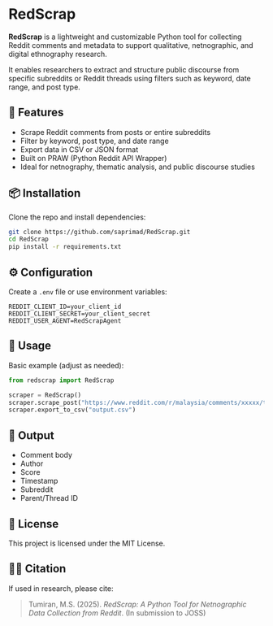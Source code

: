 # RedScrap

**RedScrap** is a lightweight and customizable Python tool for collecting Reddit comments and metadata to support qualitative, netnographic, and digital ethnography research.

It enables researchers to extract and structure public discourse from specific subreddits or Reddit threads using filters such as keyword, date range, and post type.

## 🔧 Features

- Scrape Reddit comments from posts or entire subreddits
- Filter by keyword, post type, and date range
- Export data in CSV or JSON format
- Built on PRAW (Python Reddit API Wrapper)
- Ideal for netnography, thematic analysis, and public discourse studies

## 📦 Installation

Clone the repo and install dependencies:

```bash
git clone https://github.com/saprimad/RedScrap.git
cd RedScrap
pip install -r requirements.txt
```

## ⚙️ Configuration

Create a `.env` file or use environment variables:

```
REDDIT_CLIENT_ID=your_client_id
REDDIT_CLIENT_SECRET=your_client_secret
REDDIT_USER_AGENT=RedScrapAgent
```

## 🚀 Usage

Basic example (adjust as needed):

```python
from redscrap import RedScrap

scraper = RedScrap()
scraper.scrape_post("https://www.reddit.com/r/malaysia/comments/xxxxx/title/")
scraper.export_to_csv("output.csv")
```

## 📁 Output

- Comment body
- Author
- Score
- Timestamp
- Subreddit
- Parent/Thread ID

## 📝 License

This project is licensed under the MIT License.

## 👨‍🔬 Citation

If used in research, please cite:

> Tumiran, M.S. (2025). *RedScrap: A Python Tool for Netnographic Data Collection from Reddit*. (In submission to JOSS)
